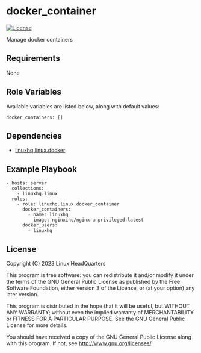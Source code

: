 # docker\_container

[![License](https://img.shields.io/badge/license-GPLv3-lightgreen)](https://www.gnu.org/licenses/gpl-3.0.en.html#license-text)

Manage docker containers

## Requirements

None

## Role Variables

Available variables are listed below, along with default values:

    docker_containers: []

## Dependencies

* [linuxhq.linux.docker](https://github.com/linuxhq/ansible-collection-linux/tree/main/roles/docker)

## Example Playbook

    - hosts: server
      collections:
        - linuxhq.linux
      roles:
        - role: linuxhq.linux.docker_container
          docker_containers:
            - name: linuxhq
              image: nginxinc/nginx-unprivileged:latest
          docker_users:
            - linuxhq

## License

Copyright (C) 2023 Linux HeadQuarters

This program is free software: you can redistribute it and/or modify
it under the terms of the GNU General Public License as published by
the Free Software Foundation, either version 3 of the License, or
(at your option) any later version.

This program is distributed in the hope that it will be useful,
but WITHOUT ANY WARRANTY; without even the implied warranty of
MERCHANTABILITY or FITNESS FOR A PARTICULAR PURPOSE. See the
GNU General Public License for more details.

You should have received a copy of the GNU General Public License
along with this program. If not, see <http://www.gnu.org/licenses/>.

